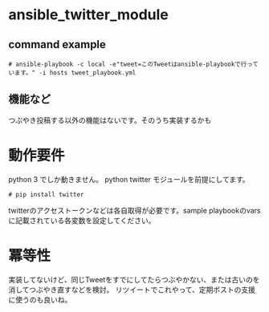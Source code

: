 # ansible_twitter_module

## command example

```
# ansible-playbook -c local -e"tweet=このTweetはansible-playbookで行っています。" -i hosts tweet_playbook.yml
```

## 機能など

つぶやき投稿する以外の機能はないです。そのうち実装するかも

# 動作要件

python 3 でしか動きません。
python twitter モジュールを前提にしてます。

```
# pip install twitter
```

twitterのアクセストークンなどは各自取得が必要です。sample playbookのvarsに記載されている各変数を設定してください。

# 冪等性

実装してないけど、同じTweetをすでにしてたらつぶやかない、または古いのを消してつぶやき直すなどを検討。
リツイートでこれやって、定期ポストの支援に使うのも良いね。
